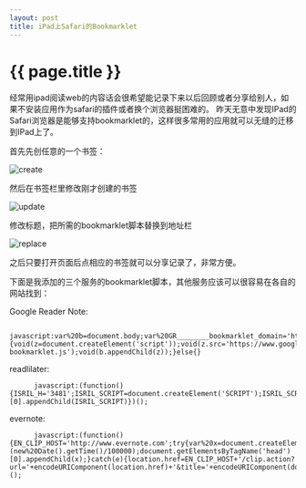 ```yaml
---
layout: post
title: iPad上Safari的Bookmarklet
---
```


{{ page.title }}
================

 
经常用ipad阅读web的内容话会很希望能记录下来以后回顾或者分享给别人，如果不安装应用作为safari的插件或者换个浏览器挺困难的。
昨天无意中发现IPad的Safari浏览器是能够支持bookmarklet的，这样很多常用的应用就可以无缝的迁移到IPad上了。


首先先创任意的一个书签：


![create][create]

 然后在书签栏里修改刚才创建的书签


![update][update]

修改标题，把所需的bookmarklet脚本替换到地址栏


![replace][replace]


之后只要打开页面后点相应的书签就可以分享记录了，非常方便。


[create]: https://www.wuala.com/en/api/preview/tdsparrow/public_sync/images/2011-05-02/IMG_0001.PNG
[update]: https://www.wuala.com/en/api/preview/tdsparrow/public_sync/images/2011-05-02/IMG_0002.PNG
[replace]: https://www.wuala.com/en/api/preview/tdsparrow/public_sync/images/2011-05-02/IMG_0003.PNG

下面是我添加的三个服务的bookmarklet脚本，其他服务应该可以很容易在各自的网站找到：


Google Reader Note:

          javascript:var%20b=document.body;var%20GR________bookmarklet_domain='https://www.google.com';if(b&&!document.xmlVersion){void(z=document.createElement('script'));void(z.src='https://www.google.com/reader/ui/link-bookmarklet.js');void(b.appendChild(z));}else{}

readlilater:

          javascript:(function(){ISRIL_H='3481';ISRIL_SCRIPT=document.createElement('SCRIPT');ISRIL_SCRIPT.type='text/javascript';ISRIL_SCRIPT.src='http://readitlaterlist.com/b/r.js';document.getElementsByTagName('head')[0].appendChild(ISRIL_SCRIPT)})();

evernote:

          javascript:(function(){EN_CLIP_HOST='http://www.evernote.com';try{var%20x=document.createElement('SCRIPT');x.type='text/javascript';x.src=EN_CLIP_HOST+'/public/bookmarkClipper.js?'+(new%20Date().getTime()/100000);document.getElementsByTagName('head')[0].appendChild(x);}catch(e){location.href=EN_CLIP_HOST+'/clip.action?url='+encodeURIComponent(location.href)+'&title='+encodeURIComponent(document.title);}})();

